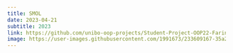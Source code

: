 ```yaml
---
title: SMOL
date: 2023-04-21
subtitle: 2023
link: https://github.com/unibo-oop-projects/Student-Project-OOP22-Farinelli-Galeri-Paradisi-Samite-SMOL/raw/6421b1372d27e97fbcf9c3e36142ffddbd138ff4/OOP22-SMOL-all.jar
image: https://user-images.githubusercontent.com/1991673/233609167-35a24bd3-df08-4bda-a3d6-26ced157bbb0.png
---
```

